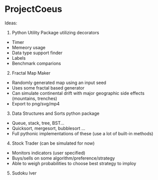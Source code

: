 # ProjectCoeus

Ideas:
1. Python Utility Package utilizing decorators
  - Timer
  - Memeory usage
  - Data type support finder
  - Labels
  - Benchmark comparions

2. Fractal Map Maker
  - Randomly generated map using an input seed
  - Uses some fractal based generator
  - Can simulate continental drift with major geographic side effects (mountains, trenches)
  - Export to png/svg/mp4

3. Data Structures and Sorts python package
  - Queue, stack, tree, BST...
  - Quicksort, mergesort, bubblesort ...
  - Full pythonic implementations of these (use a lot of built-in methods)

4. Stock Trader (can be simulated for now)
  - Monitors indicators (user specified)
  - Buys/sells on some algorithm/preference/strategy
  - Able to weigh probabilities to choose best strategy to imploy

5. Sudoku lver
